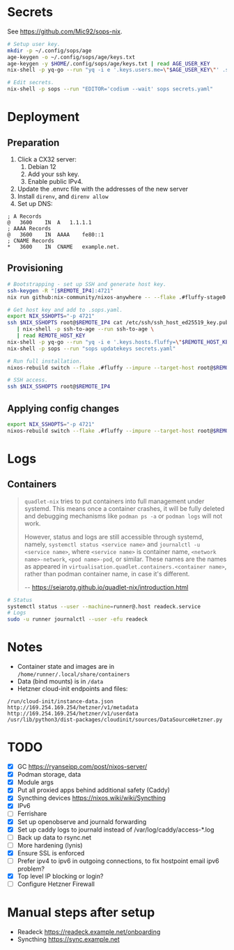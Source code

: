 # Secrets

See https://github.com/Mic92/sops-nix.

```bash
# Setup user key.
mkdir -p ~/.config/sops/age
age-keygen -o ~/.config/sops/age/keys.txt
age-keygen -y $HOME/.config/sops/age/keys.txt | read AGE_USER_KEY
nix-shell -p yq-go --run "yq -i e '.keys.users.me=\"$AGE_USER_KEY\"' .sops.yaml"

# Edit secrets.
nix-shell -p sops --run "EDITOR='codium --wait' sops secrets.yaml"
```

# Deployment

## Preparation

1. Click a CX32 server:
   1. Debian 12
   2. Add your ssh key.
   3. Enable public IPv4.
3. Update the .envrc file with the addresses of the new server
4. Install `direnv`, and `direnv allow`
5. Set up DNS:

```
; A Records
@	3600	IN	A	1.1.1.1
; AAAA Records
@	3600	IN	AAAA	fe80::1
; CNAME Records
*	3600	IN	CNAME	example.net.
```

## Provisioning

```bash
# Bootstrapping - set up SSH and generate host key.
ssh-keygen -R "[$REMOTE_IP4]:4721"
nix run github:nix-community/nixos-anywhere -- --flake .#fluffy-stage0 --target-host root@$REMOTE_IP4

# Get host key and add to .sops.yaml.
export NIX_SSHOPTS="-p 4721"
ssh $NIX_SSHOPTS root@$REMOTE_IP4 cat /etc/ssh/ssh_host_ed25519_key.pub \
   | nix-shell -p ssh-to-age --run ssh-to-age \
   | read REMOTE_HOST_KEY
nix-shell -p yq-go --run "yq -i e '.keys.hosts.fluffy=\"$REMOTE_HOST_KEY\"' .sops.yaml"
nix-shell -p sops --run "sops updatekeys secrets.yaml"

# Run full installation.
nixos-rebuild switch --flake .#fluffy --impure --target-host root@$REMOTE_IP4

# SSH access.
ssh $NIX_SSHOPTS root@$REMOTE_IP4
```

## Applying config changes

```bash
export NIX_SSHOPTS="-p 4721"
nixos-rebuild switch --flake .#fluffy --impure --target-host root@$REMOTE_IP4
```

# Logs

## Containers

> `quadlet-nix` tries to put containers into full management under systemd. This means once a container crashes, it will be fully deleted and debugging mechanisms like `podman ps -a` or `podman logs` will not work.
>
> However, status and logs are still accessible through systemd, namely, `systemctl status <service name>` and `journalctl -u <service name>`, where `<service name>` is container name, `<network name>-network`, `<pod name>-pod`, or similar. These names are the names as appeared in `virtualisation.quadlet.containers.<container name>`, rather than podman container name, in case it's different.
>
> -- https://seiarotg.github.io/quadlet-nix/introduction.html

```bash
# Status
systemctl status --user --machine=runner@.host readeck.service
# Logs
sudo -u runner journalctl --user -efu readeck
```

# Notes

- Container state and images are in `/home/runner/.local/share/containers`
- Data (bind mounts) is in `/data`
- Hetzner cloud-init endpoints and files:

```
/run/cloud-init/instance-data.json
http://169.254.169.254/hetzner/v1/metadata
http://169.254.169.254/hetzner/v1/userdata
/usr/lib/python3/dist-packages/cloudinit/sources/DataSourceHetzner.py
```

# TODO

- [x] GC https://ryanseipp.com/post/nixos-server/
- [x] Podman storage, data
- [x] Module args
- [x] Put all proxied apps behind additional safety (Caddy)
- [x] Syncthing devices https://nixos.wiki/wiki/Syncthing
- [x] IPv6
- [ ] Ferrishare
- [x] Set up openobserve and journald forwarding
- [x] Set up caddy logs to journald instead of /var/log/caddy/access-*.log
- [ ] Back up data to rsync.net
- [ ] More hardening (lynis)
- [x] Ensure SSL is enforced
- [ ] Prefer ipv4 to ipv6 in outgoing connections, to fix hostpoint email ipv6 problem?
- [x] Top level IP blocking or login?
- [ ] Configure Hetzner Firewall

# Manual steps after setup

- Readeck https://readeck.example.net/onboarding
- Syncthing https://sync.example.net
